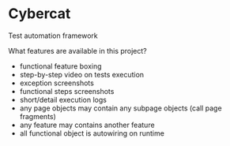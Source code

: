 Cybercat
========

Test automation framework

What features are available in this project?

- functional feature boxing
- step-by-step video on tests execution 
- exception screenshots
- functional steps screenshots
- short/detail execution logs
- any page objects may contain any subpage objects (call page fragments)
- any feature may contains another feature
- all functional object is autowiring on runtime 


